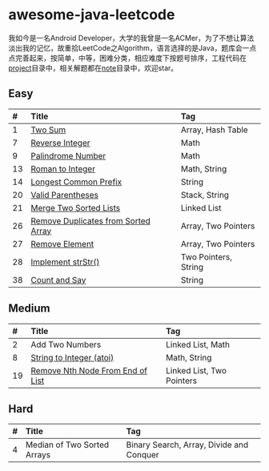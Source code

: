 # awesome-java-leetcode

我如今是一名Android Developer，大学的我曾是一名ACMer，为了不想让算法淡出我的记忆，故重拾LeetCode之Algorithm，语言选择的是Java，题库会一点点完善起来，按简单，中等，困难分类，相应难度下按题号排序，工程代码在[project][project]目录中，相关解题都在[note][note]目录中，欢迎star。

## Easy

|#|Title|Tag|
|:------------- |:------------- |:------------- |
|1|[Two Sum][001]|Array, Hash Table|
|7|[Reverse Integer][007]|Math|
|9|[Palindrome Number][009]|Math|
|13|[Roman to Integer][013]|Math, String|
|14|[Longest Common Prefix][014]|String|
|20|[Valid Parentheses][020]|Stack, String|
|21|[Merge Two Sorted Lists][021]|Linked List|
|26|[Remove Duplicates from Sorted Array][026]|Array, Two Pointers|
|27|[Remove Element][027]|Array, Two Pointers|
|28|[Implement strStr()][028]|Two Pointers, String|
|38|[Count and Say][028]|String|


## Medium

|#|Title|Tag|
|:------------- |:------------- |:------------- |
|2|Add Two Numbers|Linked List, Math|
|8|[String to Integer (atoi)][008]|Math, String|
|19|[Remove Nth Node From End of List][019]|Linked List, Two Pointers|


## Hard

|#|Title|Tag|
|:------------- |:------------- |:------------- |
|4|Median of Two Sorted Arrays|Binary Search, Array, Divide and Conquer|




[project]: https://github.com/Blankj/awesome-java-leetcode/tree/master/project
[note]: https://github.com/Blankj/awesome-java-leetcode/tree/master/note
[001]: https://github.com/Blankj/awesome-java-leetcode/blob/master/note/001/README.md
[007]: https://github.com/Blankj/awesome-java-leetcode/blob/master/note/007/README.md
[008]: https://github.com/Blankj/awesome-java-leetcode/blob/master/note/008/README.md
[009]: https://github.com/Blankj/awesome-java-leetcode/blob/master/note/009/README.md
[013]: https://github.com/Blankj/awesome-java-leetcode/blob/master/note/013/README.md
[014]: https://github.com/Blankj/awesome-java-leetcode/blob/master/note/014/README.md
[019]: https://github.com/Blankj/awesome-java-leetcode/blob/master/note/019/README.md
[020]: https://github.com/Blankj/awesome-java-leetcode/blob/master/note/020/README.md
[021]: https://github.com/Blankj/awesome-java-leetcode/blob/master/note/021/README.md
[026]: https://github.com/Blankj/awesome-java-leetcode/blob/master/note/026/README.md
[027]: https://github.com/Blankj/awesome-java-leetcode/blob/master/note/027/README.md
[028]: https://github.com/Blankj/awesome-java-leetcode/blob/master/note/028/README.md
[038]: https://github.com/Blankj/awesome-java-leetcode/blob/master/note/038/README.md

